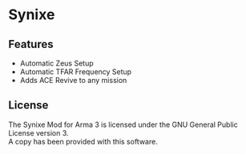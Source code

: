 # Synixe

## Features
* Automatic Zeus Setup
* Automatic TFAR Frequency Setup
* Adds ACE Revive to any mission

## License
The Synixe Mod for Arma 3 is licensed under the GNU General Public License version 3.  
A copy has been provided with this software.
